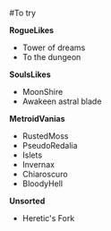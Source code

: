 #To try

**RogueLikes**
 * Tower of dreams
 * To the dungeon

**SoulsLikes**
 * MoonShire
 * Awakeen astral blade

**MetroidVanias**
 * RustedMoss
 * PseudoRedalia
 * Islets
 * Invernax
 * Chiaroscuro
 * BloodyHell

**Unsorted**
 * Heretic's Fork
